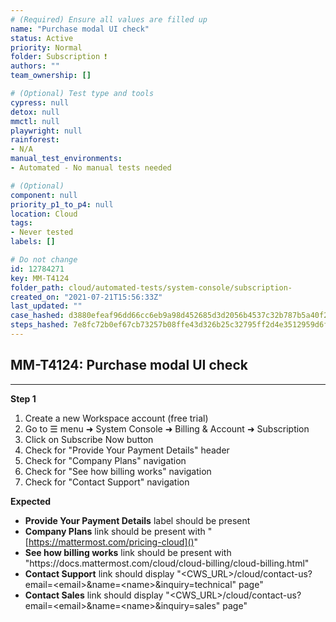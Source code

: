 ```yaml
---
# (Required) Ensure all values are filled up
name: "Purchase modal UI check"
status: Active
priority: Normal
folder: Subscription ❗
authors: ""
team_ownership: []

# (Optional) Test type and tools
cypress: null
detox: null
mmctl: null
playwright: null
rainforest: 
- N/A
manual_test_environments: 
- Automated - No manual tests needed

# (Optional)
component: null
priority_p1_to_p4: null
location: Cloud
tags: 
- Never tested
labels: []

# Do not change
id: 12784271
key: MM-T4124
folder_path: cloud/automated-tests/system-console/subscription-
created_on: "2021-07-21T15:56:33Z"
last_updated: ""
case_hashed: d3880efeaf96dd66cc6eb9a98d452685d3d2056b4537c32b787b5a40f25ab901c9eeb0c84e3217064edba043a448a79d
steps_hashed: 7e8fc72b0ef67cb73257b08ffe43d326b25c32795ff2d4e3512959d6fb6e6c705085b23139e4639646a5a8ac7141bcca
---
```


## MM-T4124: Purchase modal UI check

---

**Step 1**

1. Create a new Workspace account (free trial)
2. Go to ☰ menu ➜ System Console ➜ Billing & Account ➜ Subscription
3. Click on Subscribe Now button
4. Check for "Provide Your Payment Details" header
5. Check for "Company Plans" navigation
6. Check for "See how billing works" navigation
7. Check for "Contact Support" navigation

**Expected**

- **Provide Your Payment Details** label should be present
- **Company Plans** link should be present with "[https://mattermost.com/pricing-cloud]()"
- **See how billing works** link should be present with "https\://docs.mattermost.com/cloud/cloud-billing/cloud-billing.html"
- **Contact Support** link should display "\<CWS\_URL>/cloud/contact-us?email=\<email>\&name=\<name>\&inquiry=technical" page"
- **Contact Sales** link should display "\<CWS\_URL>/cloud/contact-us?email=\<email>\&name=\<name>\&inquiry=sales" page"
